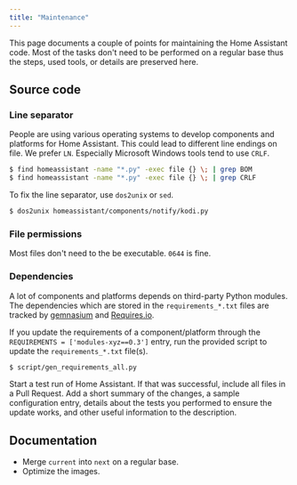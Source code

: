 ```yaml
---
title: "Maintenance"
---
```


This page documents a couple of points for maintaining the Home Assistant code. Most of the tasks don't need to be performed on a regular base thus the steps, used tools, or details are preserved here.

## Source code

### Line separator

People are using various operating systems to develop components and platforms for Home Assistant. This could lead to different line endings on file. We prefer `LN`. Especially Microsoft Windows tools tend to use `CRLF`.

```bash
$ find homeassistant -name "*.py" -exec file {} \; | grep BOM
$ find homeassistant -name "*.py" -exec file {} \; | grep CRLF
```

To fix the line separator, use `dos2unix` or `sed`.

```bash
$ dos2unix homeassistant/components/notify/kodi.py
```

### File permissions

Most files don't need to the be executable. `0644` is fine.

### Dependencies

A lot of components and platforms depends on third-party Python modules. The dependencies which are stored in the `requirements_*.txt` files are tracked by [gemnasium](https://gemnasium.com/github.com/home-assistant/home-assistant) and [Requires.io](https://requires.io/github/home-assistant/home-assistant/requirements/?branch=dev).

If you update the requirements of a component/platform through the `REQUIREMENTS = ['modules-xyz==0.3']` entry, run the provided script to update the `requirements_*.txt` file(s).

```bash
$ script/gen_requirements_all.py
```

Start a test run of Home Assistant. If that was successful, include all files in a Pull Request. Add a short summary of the changes, a sample configuration entry, details about the tests you performed to ensure the update works, and other useful information to the description.


## Documentation

- Merge `current` into `next` on a regular base.
- Optimize the images.

